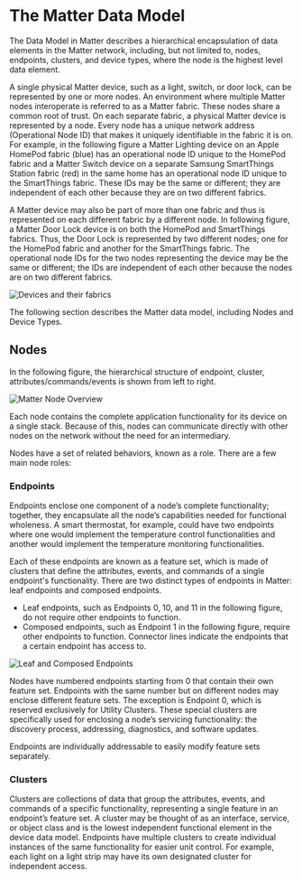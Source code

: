 # The Matter Data Model

The Data Model in Matter describes a hierarchical encapsulation of data elements in the Matter network, including, but not limited to, nodes, endpoints, clusters, and device types, where the node is the highest level data element.

A single physical Matter device, such as a light, switch, or door lock, can be represented by one or more nodes. An environment where multiple Matter nodes interoperate is referred to as a Matter fabric. These nodes share a common root of trust. On each separate fabric, a physical Matter device is represented by a node. Every node has a unique network address (Operational Node ID) that makes it uniquely identifiable in the fabric it is on. For example, in the following figure a Matter Lighting device on an Apple HomePod fabric (blue) has an operational node ID unique to the HomePod fabric and a Matter Switch device on a separate Samsung SmartThings Station fabric (red) in the same home has an operational node ID unique to the SmartThings fabric. These IDs may be the same or different; they are independent of each other because they are on two different fabrics.

A Matter device may also be part of more than one fabric and thus is represented on each different fabric by a different node. In following figure, a Matter Door Lock device is on both the HomePod and SmartThings fabrics. Thus, the Door Lock is represented by two different nodes; one for the HomePod fabric and another for the SmartThings fabric. The operational node IDs for the two nodes representing the device may be the same or different; the IDs are independent of each other because the nodes are on two different fabrics.

![Devices and their fabrics](images/devices-fabrics.jpg)

The following section describes the Matter data model, including Nodes and Device Types.

## Nodes

In the following figure, the hierarchical structure of endpoint, cluster, attributes/commands/events is shown from left to right.

![Matter Node Overview](images/node-overview.jpg)

Each node contains the complete application functionality for its device on a single stack. Because of this, nodes can communicate directly with other nodes on the network without the need for an intermediary.

Nodes have a set of related behaviors, known as a role. There are a few main node roles:

### Endpoints

Endpoints enclose one component of a node’s complete functionality; together, they encapsulate all the node’s capabilities needed for functional wholeness. A smart thermostat, for example, could have two endpoints where one would implement the temperature control functionalities and another would implement the temperature monitoring functionalities.

Each of these endpoints are known as a feature set, which is made of clusters that define the attributes, events, and commands of a single endpoint's functionality. There are two distinct types of endpoints in Matter: leaf endpoints and composed endpoints.

- Leaf endpoints, such as Endpoints 0, 10, and 11 in the following figure, do not require other endpoints to function.
- Composed endpoints, such as Endpoint 1 in the following figure, require other endpoints to function. Connector lines indicate the endpoints that a certain endpoint has access to.

![Leaf and Composed Endpoints](images/endpoint-types.jpg)

Nodes have numbered endpoints starting from 0 that contain their own feature set. Endpoints with the same number but on different nodes may enclose different feature sets. The exception is Endpoint 0, which is reserved exclusively for Utility Clusters. These special clusters are specifically used for enclosing a node’s servicing functionality: the discovery process, addressing, diagnostics, and software updates.

Endpoints are individually addressable to easily modify feature sets separately.

### Clusters

Clusters are collections of data that group the attributes, events, and commands of a specific functionality, representing a single feature in an endpoint’s feature set. A cluster may be thought of as an interface, service, or object class and is the lowest independent functional element in the device data model. Endpoints have multiple clusters to create individual instances of the same functionality for easier unit control. For example, each light on a light strip may have its own designated cluster for independent access.

